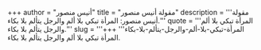 +++
author = "أنيس منصور"
title = "مقولة أنيس منصور"
description = '''مقولة أنيس منصور: المرأة تبكي بلا ألم والرجل يتألم بلا بكاء.'''
quote = '''المرأة تبكي بلا ألم والرجل يتألم بلا بكاء.'''
slug = '''المرأة-تبكي-بلا-ألم-والرجل-يتألم-بلا-بكاء'''
+++
المرأة تبكي بلا ألم والرجل يتألم بلا بكاء.

